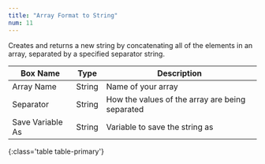 ```yaml
---
title: "Array Format to String"
num: 11
---
```


Creates and returns a new string by concatenating all of the elements in an array, separated by a specified separator string.

| Box Name | Type | Description | 
|-------|--------|--------
|Array Name|String|Name of your array
|Separator|String|How the values of the array are being separated
|Save Variable As|String|Variable to save the string as
{:class='table table-primary'}







